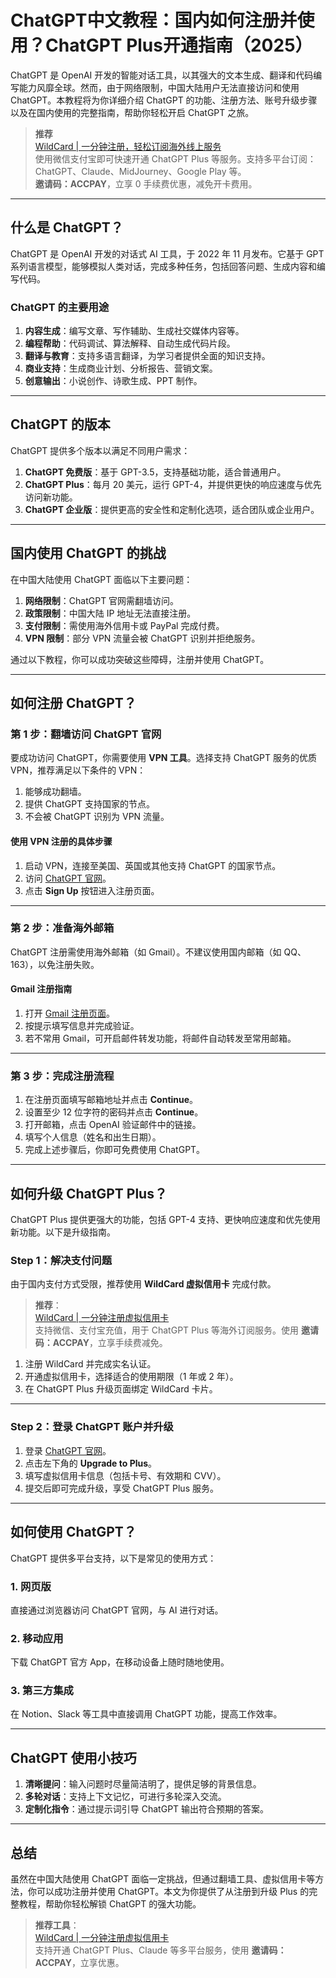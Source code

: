 # ChatGPT中文教程：国内如何注册并使用？ChatGPT Plus开通指南（2025）

ChatGPT 是 OpenAI 开发的智能对话工具，以其强大的文本生成、翻译和代码编写能力风靡全球。然而，由于网络限制，中国大陆用户无法直接访问和使用 ChatGPT。本教程将为你详细介绍 ChatGPT 的功能、注册方法、账号升级步骤以及在国内使用的完整指南，帮助你轻松开启 ChatGPT 之旅。

> **推荐**  
> [WildCard | 一分钟注册，轻松订阅海外线上服务](https://bit.ly/bewildcard)  
> 使用微信支付宝即可快速开通 ChatGPT Plus 等服务。支持多平台订阅：ChatGPT、Claude、MidJourney、Google Play 等。  
> **邀请码：ACCPAY**，立享 0 手续费优惠，减免开卡费用。

---

## 什么是 ChatGPT？

ChatGPT 是 OpenAI 开发的对话式 AI 工具，于 2022 年 11 月发布。它基于 GPT 系列语言模型，能够模拟人类对话，完成多种任务，包括回答问题、生成内容和编写代码。

### ChatGPT 的主要用途

1. **内容生成**：编写文章、写作辅助、生成社交媒体内容等。
2. **编程帮助**：代码调试、算法解释、自动生成代码片段。
3. **翻译与教育**：支持多语言翻译，为学习者提供全面的知识支持。
4. **商业支持**：生成商业计划、分析报告、营销文案。
5. **创意输出**：小说创作、诗歌生成、PPT 制作。

---

## ChatGPT 的版本

ChatGPT 提供多个版本以满足不同用户需求：

1. **ChatGPT 免费版**：基于 GPT-3.5，支持基础功能，适合普通用户。
2. **ChatGPT Plus**：每月 20 美元，运行 GPT-4，并提供更快的响应速度与优先访问新功能。
3. **ChatGPT 企业版**：提供更高的安全性和定制化选项，适合团队或企业用户。

---

## 国内使用 ChatGPT 的挑战

在中国大陆使用 ChatGPT 面临以下主要问题：

1. **网络限制**：ChatGPT 官网需翻墙访问。
2. **政策限制**：中国大陆 IP 地址无法直接注册。
3. **支付限制**：需使用海外信用卡或 PayPal 完成付费。
4. **VPN 限制**：部分 VPN 流量会被 ChatGPT 识别并拒绝服务。

通过以下教程，你可以成功突破这些障碍，注册并使用 ChatGPT。

---

## 如何注册 ChatGPT？

### 第 1 步：翻墙访问 ChatGPT 官网

要成功访问 ChatGPT，你需要使用 **VPN 工具**。选择支持 ChatGPT 服务的优质 VPN，推荐满足以下条件的 VPN：

1. 能够成功翻墙。
2. 提供 ChatGPT 支持国家的节点。
3. 不会被 ChatGPT 识别为 VPN 流量。

#### 使用 VPN 注册的具体步骤

1. 启动 VPN，连接至美国、英国或其他支持 ChatGPT 的国家节点。
2. 访问 [ChatGPT 官网](https://chat.openai.com/)。
3. 点击 **Sign Up** 按钮进入注册页面。

---

### 第 2 步：准备海外邮箱

ChatGPT 注册需使用海外邮箱（如 Gmail）。不建议使用国内邮箱（如 QQ、163），以免注册失败。

#### Gmail 注册指南

1. 打开 [Gmail 注册页面](https://www.google.com/gmail/)。
2. 按提示填写信息并完成验证。
3. 若不常用 Gmail，可开启邮件转发功能，将邮件自动转发至常用邮箱。

---

### 第 3 步：完成注册流程

1. 在注册页面填写邮箱地址并点击 **Continue**。
2. 设置至少 12 位字符的密码并点击 **Continue**。
3. 打开邮箱，点击 OpenAI 验证邮件中的链接。
4. 填写个人信息（姓名和出生日期）。
5. 完成上述步骤后，你即可免费使用 ChatGPT。

---

## 如何升级 ChatGPT Plus？

ChatGPT Plus 提供更强大的功能，包括 GPT-4 支持、更快响应速度和优先使用新功能。以下是升级指南。

### Step 1：解决支付问题

由于国内支付方式受限，推荐使用 **WildCard 虚拟信用卡** 完成付款。

> **推荐**：  
> [WildCard | 一分钟注册虚拟信用卡](https://bit.ly/bewildcard)  
> 支持微信、支付宝充值，用于 ChatGPT Plus 等海外订阅服务。使用 **邀请码：ACCPAY**，立享手续费减免。

1. 注册 WildCard 并完成实名认证。
2. 开通虚拟信用卡，选择适合的使用期限（1 年或 2 年）。
3. 在 ChatGPT Plus 升级页面绑定 WildCard 卡片。

---

### Step 2：登录 ChatGPT 账户并升级

1. 登录 [ChatGPT 官网](https://chat.openai.com/)。
2. 点击左下角的 **Upgrade to Plus**。
3. 填写虚拟信用卡信息（包括卡号、有效期和 CVV）。
4. 提交后即可完成升级，享受 ChatGPT Plus 服务。

---

## 如何使用 ChatGPT？

ChatGPT 提供多平台支持，以下是常见的使用方式：

### 1. 网页版

直接通过浏览器访问 ChatGPT 官网，与 AI 进行对话。

### 2. 移动应用

下载 ChatGPT 官方 App，在移动设备上随时随地使用。

### 3. 第三方集成

在 Notion、Slack 等工具中直接调用 ChatGPT 功能，提高工作效率。

---

## ChatGPT 使用小技巧

1. **清晰提问**：输入问题时尽量简洁明了，提供足够的背景信息。
2. **多轮对话**：支持上下文记忆，可进行多轮深入交流。
3. **定制化指令**：通过提示词引导 ChatGPT 输出符合预期的答案。

---

## 总结

虽然在中国大陆使用 ChatGPT 面临一定挑战，但通过翻墙工具、虚拟信用卡等方法，你可以成功注册并使用 ChatGPT。本文为你提供了从注册到升级 Plus 的完整教程，帮助你轻松解锁 ChatGPT 的强大功能。

> **推荐工具**：  
> [WildCard | 一分钟注册虚拟信用卡](https://bit.ly/bewildcard)  
> 支持开通 ChatGPT Plus、Claude 等多平台服务，使用 **邀请码：ACCPAY**，立享优惠。
